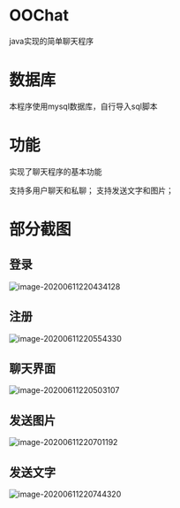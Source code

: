 # OOChat
java实现的简单聊天程序
# 数据库
本程序使用mysql数据库，自行导入sql脚本
# 功能
实现了聊天程序的基本功能

支持多用户聊天和私聊；
支持发送文字和图片；

# 部分截图

## 登录

![image-20200611220434128](C:\Users\zw\AppData\Roaming\Typora\typora-user-images\image-20200611220434128.png)

## 注册

![image-20200611220554330](C:\Users\zw\AppData\Roaming\Typora\typora-user-images\image-20200611220554330.png)

## 聊天界面

![image-20200611220503107](C:\Users\zw\AppData\Roaming\Typora\typora-user-images\image-20200611220503107.png)

## 发送图片

![image-20200611220701192](C:\Users\zw\AppData\Roaming\Typora\typora-user-images\image-20200611220701192.png)

## 发送文字

![image-20200611220744320](C:\Users\zw\AppData\Roaming\Typora\typora-user-images\image-20200611220744320.png)